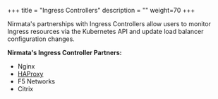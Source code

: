 +++
title = "Ingress Controllers"
description = ""
weight=70
+++

Nirmata's partnerships with Ingress Controllers allow users to monitor Ingress resources via the Kubernetes API and update load balancer configuration changes. 

**Nirmata's Ingress Controller Partners:**

  * Nginx
  * [HAProxy](https://docs.nirmata.io/integrations/ingress-controllers/haproxy-setup/)
  * F5 Networks
  * Citrix